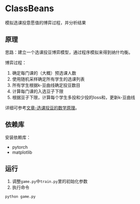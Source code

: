 # ClassBeans
模拟选课投意愿值的博弈过程，并分析结果
## 原理
思路：建立一个选课投豆博弈模型，通过程序模拟来得到纳什均衡。

博弈过程：
1. 确定每门课的（大概）预选课人数
2. 使用随机采样确定所有学生的选课列表
3. 所有学生根据k-豆曲线确定投豆数目
4. 计算每门课的入选豆子下限
5. 根据豆子下限，计算每个学生多投和少投的loss和，更新k-豆曲线

详细可参考[文章-选课投豆的数学原理](https://caveallegory.cn/2024/06/%E9%80%89%E8%AF%BE%E6%8A%95%E8%B1%86%E7%9A%84%E6%95%B0%E5%AD%A6%E5%8E%9F%E7%90%86/)。
## 依赖库
安装依赖库：
- pytorch
- matplotlib
## 运行
1. 调整`game.py`中`train.py`里的初始化参数
2. 执行命令
```bash
python game.py
```